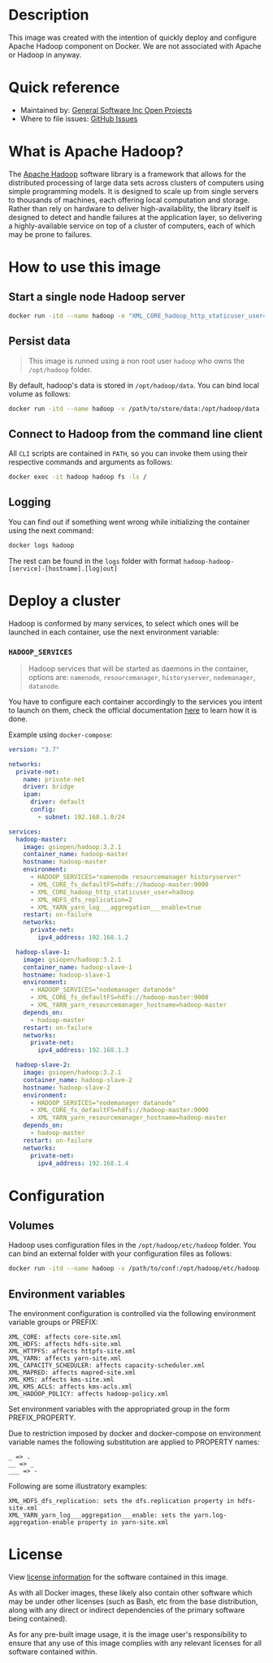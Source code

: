 # Description

This image was created with the intention of quickly deploy and configure Apache Hadoop component on Docker. We are not associated with Apache or Hadoop in anyway.

# Quick reference

- Maintained by: [General Software Inc Open Projects](https://github.com/General-Software-Inc-Open-Projects/hadoop-docker)
- Where to file issues: [GitHub Issues](https://github.com/General-Software-Inc-Open-Projects/hadoop-docker/issues)

# What is Apache Hadoop?

The [Apache Hadoop](https://hadoop.apache.org/) software library is a framework that allows for the distributed processing of large data sets across clusters of computers using simple programming models. It is designed to scale up from single servers to thousands of machines, each offering local computation and storage. Rather than rely on hardware to deliver high-availability, the library itself is designed to detect and handle failures at the application layer, so delivering a highly-available service on top of a cluster of computers, each of which may be prone to failures.

# How to use this image

## Start a single node Hadoop server

~~~bash
docker run -itd --name hadoop -e "XML_CORE_hadoop_http_staticuser_user=hadoop" -e "XML_HDFS_dfs_replication=1" -p 9870:9870 -p 8088:8088 -p 19888:19888 -p 8042:8042 -p 9864:9864 --restart on-failure gsiopen/hadoop:3.2.1
~~~

## Persist data

> This image is runned using a non root user `hadoop` who owns the `/opt/hadoop` folder.

By default, hadoop's data is stored in `/opt/hadoop/data`. You can bind local volume as follows:

~~~bash
docker run -itd --name hadoop -v /path/to/store/data:/opt/hadoop/data -e "XML_CORE_hadoop_http_staticuser_user=hadoop" -e "XML_HDFS_dfs_replication=1" -p 9870:9870 -p 8088:8088 -p 19888:19888 -p 8042:8042 -p 9864:9864 --restart on-failure gsiopen/hadoop:3.2.1
~~~

## Connect to Hadoop from the command line client

All `CLI` scripts are contained in `PATH`, so you can invoke them using their respective commands and arguments as follows: 

~~~bash
docker exec -it hadoop hadoop fs -ls /
~~~

## Logging

You can find out if something went wrong while initializing the container using the next command:

~~~bash
docker logs hadoop
~~~

The rest can be found in the `logs` folder with format `hadoop-hadoop-[service]-[hostname].[log|out]`

# Deploy a cluster

Hadoop is conformed by many services, to select which ones will be launched in each container, use the next environment variable:

### `HADOOP_SERVICES`

> Hadoop services that will be started as daemons in the container, options are: `namenode`, `resourcemanager`, `historyserver`, `nodemanager`, `datanode`.

You have to configure each container accordingly to the services you intent to launch on them, check the official documentation [here](https://hadoop.apache.org/docs/stable/hadoop-project-dist/hadoop-common/ClusterSetup.html) to learn how it is done. 

Example using `docker-compose`:

~~~yaml
version: "3.7"

networks:
  private-net:
    name: private-net
    driver: bridge
    ipam:
      driver: default
      config:
        - subnet: 192.168.1.0/24

services:
  hadoop-master:
    image: gsiopen/hadoop:3.2.1
    container_name: hadoop-master
    hostname: hadoop-master
    environment:
      - HADOOP_SERVICES="namenode resourcemanager historyserver"
      - XML_CORE_fs_defaultFS=hdfs://hadoop-master:9000
      - XML_CORE_hadoop_http_staticuser_user=hadoop
      - XML_HDFS_dfs_replication=2
      - XML_YARN_yarn_log___aggregation___enable=true
    restart: on-failure
    networks:
      private-net:
        ipv4_address: 192.168.1.2

  hadoop-slave-1:
    image: gsiopen/hadoop:3.2.1
    container_name: hadoop-slave-1
    hostname: hadoop-slave-1
    environment:
      - HADOOP_SERVICES="nodemanager datanode"
      - XML_CORE_fs_defaultFS=hdfs://hadoop-master:9000
      - XML_YARN_yarn_resourcemanager_hostname=hadoop-master
    depends_on:
      - hadoop-master
    restart: on-failure
    networks:
      private-net:
        ipv4_address: 192.168.1.3

  hadoop-slave-2:
    image: gsiopen/hadoop:3.2.1
    container_name: hadoop-slave-2
    hostname: hadoop-slave-2
    environment:
      - HADOOP_SERVICES="nodemanager datanode"
      - XML_CORE_fs_defaultFS=hdfs://hadoop-master:9000
      - XML_YARN_yarn_resourcemanager_hostname=hadoop-master
    depends_on:
      - hadoop-master
    restart: on-failure
    networks:
      private-net:
        ipv4_address: 192.168.1.4
~~~

# Configuration

## Volumes

Hadoop uses configuration files in the `/opt/hadoop/etc/hadoop` folder. You can bind an external folder with your configuration files as follows:

~~~bash
docker run -itd --name hadoop -v /path/to/conf:/opt/hadoop/etc/hadoop -p 9870:9870 -p 8088:8088 -p 19888:19888 -p 8042:8042 -p 9864:9864 --restart on-failure gsiopen/hadoop:3.2.1
~~~

## Environment variables

The environment configuration is controlled via the following environment variable groups or PREFIX:

    XML_CORE: affects core-site.xml
    XML_HDFS: affects hdfs-site.xml
    XML_HTTPFS: affects httpfs-site.xml
    XML_YARN: affects yarn-site.xml
    XML_CAPACITY_SCHEDULER: affects capacity-scheduler.xml
    XML_MAPRED: affects mapred-site.xml
    XML_KMS: affects kms-site.xml
    XML_KMS_ACLS: affects kms-acls.xml
    XML_HADOOP_POLICY: affects hadoop-policy.xml

Set environment variables with the appropriated group in the form PREFIX_PROPERTY.

Due to restriction imposed by docker and docker-compose on environment variable names the following substitution are applied to PROPERTY names:

    _ => .
    __ => _
    ___ => -

Following are some illustratory examples:

    XML_HDFS_dfs_replication: sets the dfs.replication property in hdfs-site.xml
    XML_YARN_yarn_log___aggregation___enable: sets the yarn.log-aggregation-enable property in yarn-site.xml
    
# License

View [license information](https://github.com/apache/hadoop/blob/trunk/LICENSE.txt) for the software contained in this image.

As with all Docker images, these likely also contain other software which may be under other licenses (such as Bash, etc from the base distribution, along with any direct or indirect dependencies of the primary software being contained).

As for any pre-built image usage, it is the image user's responsibility to ensure that any use of this image complies with any relevant licenses for all software contained within.
